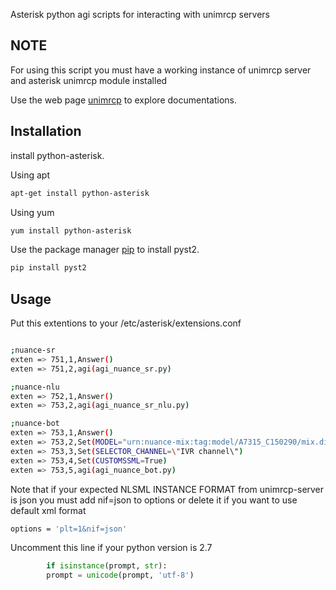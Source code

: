 Asterisk python agi scripts for interacting with unimrcp servers 

## NOTE

For using this script you must  have a working instance of unimrcp server and asterisk unimrcp module installed

Use the web page  [unimrcp](http://www.unimrcp.org/) to explore documentations.

## Installation

install python-asterisk.

Using apt

```bash
apt-get install python-asterisk
```

Using yum

```bash
yum install python-asterisk
```



Use the package manager [pip](https://pip.pypa.io/en/stable/) to install pyst2.

```bash
pip install pyst2
```

## Usage

Put this extentions to your /etc/asterisk/extensions.conf
```bash

;nuance-sr
exten => 751,1,Answer()
exten => 751,2,agi(agi_nuance_sr.py)

;nuance-nlu
exten => 752,1,Answer()
exten => 753,2,agi(agi_nuance_sr_nlu.py)

;nuance-bot
exten => 753,1,Answer()
exten => 753,2,Set(MODEL="urn:nuance-mix:tag:model/A7315_C150290/mix.dialog")
exten => 753,3,Set(SELECTOR_CHANNEL=\"IVR channel\")
exten => 753,4,Set(CUSTOMSSML=True)
exten => 753,5,agi(agi_nuance_bot.py)

```



Note that if your expected NLSML INSTANCE FORMAT  from unimrcp-server is json you must add nif=json to options or delete it if you want to use default xml format

```bash
options = 'plt=1&nif=json'
```


Uncomment this line if your python version is 2.7 

```python
        if isinstance(prompt, str):
        prompt = unicode(prompt, 'utf-8')
```
